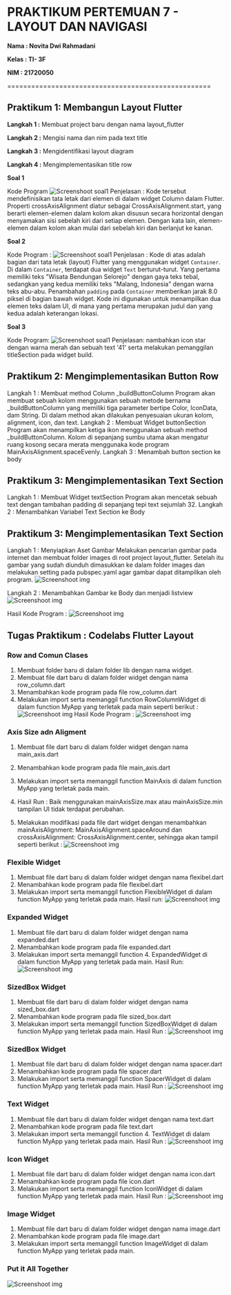 # PRAKTIKUM PERTEMUAN 7 - LAYOUT DAN NAVIGASI

**Nama    : Novita Dwi Rahmadani**

**Kelas   : TI- 3F**

**NIM     : 21720050**


===================================================

## Praktikum 1: Membangun Layout Flutter
**Langkah 1 :** Membuat project baru dengan nama layout_flutter

**Langkah 2 :** Mengisi nama dan nim pada text title

**Langkah 3 :** Mengidentifikasi layout diagram

**Langkah 4 :** Mengimplementasikan title row


**Soal 1**

Kode Program 
![Screenshoot soal1](docs/1.png)
Penjelasan :
Kode tersebut mendefinisikan tata letak dari elemen di dalam widget Column dalam Flutter. Properti crossAxisAlignment diatur sebagai CrossAxisAlignment.start, yang berarti elemen-elemen dalam kolom akan disusun secara horizontal dengan menyamakan sisi sebelah kiri dari setiap elemen. Dengan kata lain, elemen-elemen dalam kolom akan mulai dari sebelah kiri dan berlanjut ke kanan.


**Soal 2**

Kode Program :
![Screenshoot soal1](docs/2.png)
Penjelasan : 
Kode di atas adalah bagian dari tata letak (layout) Flutter yang menggunakan widget `Container`. Di dalam `Container`, terdapat dua widget `Text` berturut-turut. Yang pertama memiliki teks "Wisata Bendungan Selorejo" dengan gaya teks tebal, sedangkan yang kedua memiliki teks "Malang, Indonesia" dengan warna teks abu-abu. Penambahan `padding` pada `Container` memberikan jarak 8.0 piksel di bagian bawah widget. Kode ini digunakan untuk menampilkan dua elemen teks dalam UI, di mana yang pertama merupakan judul dan yang kedua adalah keterangan lokasi.

**Soal 3**

Kode Program:
![Screenshoot soal1](docs/3.png)
Penjelasan:
nambahkan icon star dengan warna merah dan sebuah text '41' serta melakukan pemanggilan titleSection pada widget build.



## Praktikum 2: Mengimplementasikan Button Row
Langkah 1 : Membuat method Column _buildButtonColumn
Program akan membuat sebuah kolom menggunakan sebuah metode bernama _buildButtonColumn yang memiliki tiga parameter bertipe Color, IconData, dam String. Di dalam method akan dilakukan penyesuaian ukuran kolom, alignment, icon, dan text.
Langkah 2 : Membuat Widget buttonSection
Program akan menampilkan ketiga ikon menggunakan sebuah method _buildButtonColumn. Kolom di sepanjang sumbu utama akan mengatur ruang kosong secara merata menggunaka kode program MainAxisAlignment.spaceEvenly. Langkah 3 : Menambah button section ke body


## Praktikum 3: Mengimplementasikan Text Section
Langkah 1 : Membuat Widget textSection
Program akan mencetak sebuah text dengan tambahan padding di sepanjang tepi text sejumlah 32.
Langkah 2 : Menambahkan Variabel Text Section ke Body


## Praktikum 3: Mengimplementasikan Text Section
Langkah 1 : Menyiapkan Aset Gambar
Melakukan pencarian gambar pada internet dan membuat folder images di root project layout_flutter. Setelah itu gambar yang sudah diunduh dimasukkan ke dalam folder images dan melakukan setting pada pubspec.yaml agar gambar dapat ditampilkan oleh program.
![Screenshoot img](docs/img.png)

Langkah 2 : Menambahkan Gambar ke Body dan menjadi listview
![Screenshoot img](docs/5.png)

Hasil Kode Program :
![Screenshoot img](docs/output1.png)


## Tugas Praktikum : Codelabs Flutter Layout
### Row and Comun Clases

1. Membuat folder baru di dalam folder lib dengan nama widget.
2. Membuat file dart baru di dalam folder widget dengan nama row_column.dart
3. Menambahkan kode program pada file row_column.dart
4. Melakukan import serta memanggil function RowColumnWidget di dalam function MyApp yang terletak pada main seperti berikut :
![Screenshoot img](docs/rowcode.png)
Hasil Kode Program :
![Screenshoot img](docs/colom.png)


### Axis Size adn Aligment
1. Membuat file dart baru di dalam folder widget dengan nama main_axis.dart
2. Menambahkan kode program pada file main_axis.dart
3. Melakukan import serta memanggil function MainAxis di dalam function MyApp yang terletak pada main.
4. Hasil Run :
Baik menggunakan mainAxisSize.max atau mainAxisSize.min tampilan UI tidak terdapat perubahan.

5. Melakukan modifikasi pada file dart widget dengan menambahkan mainAxisAlignment: MainAxisAlignment.spaceAround dan crossAxisAlignment: CrossAxisAlignment.center, sehingga akan tampil seperti berikut :
![Screenshoot img](docs/a5.png)


### Flexible Widget
1. Membuat file dart baru di dalam folder widget dengan nama flexibel.dart
2. Menambahkan kode program pada file flexibel.dart
3. Melakukan import serta memanggil function FlexibleWidget di dalam function MyApp yang terletak pada main.
Hasil run:
![Screenshoot img](docs/flex.png)


### Expanded Widget
1. Membuat file dart baru di dalam folder widget dengan nama expanded.dart
2. Menambahkan kode program pada file expanded.dart
3. Melakukan import serta memanggil function 4. ExpandedWidget di dalam function MyApp yang terletak pada main.
Hasil Run:
![Screenshoot img](docs/ex.png)


### SizedBox Widget
1. Membuat file dart baru di dalam folder widget dengan nama sized_box.dart
2. Menambahkan kode program pada file sized_box.dart
3. Melakukan import serta memanggil function SizedBoxWidget di dalam function MyApp yang terletak pada main.
Hasil Run :
![Screenshoot img](docs/size.png)


### SizedBox Widget
1. Membuat file dart baru di dalam folder widget dengan nama spacer.dart
2. Menambahkan kode program pada file spacer.dart
3. Melakukan import serta memanggil function SpacerWidget di dalam function MyApp yang terletak pada main.
Hasil Run :
![Screenshoot img](docs/spac.png)


### Text Widget
1. Membuat file dart baru di dalam folder widget dengan nama text.dart
2. Menambahkan kode program pada file text.dart
3. Melakukan import serta memanggil function 4. TextWidget di dalam function MyApp yang terletak pada main.
Hasil Run :
![Screenshoot img](docs/hey.png)


### Icon Widget
1. Membuat file dart baru di dalam folder widget dengan nama icon.dart
2. Menambahkan kode program pada file icon.dart
3. Melakukan import serta memanggil function IconWidget di dalam function MyApp yang terletak pada main.
Hasil Run :
![Screenshoot img](docs/icon.png)


### Image Widget
1. Membuat file dart baru di dalam folder widget dengan nama image.dart
2. Menambahkan kode program pada file image.dart
3. Melakukan import serta memanggil function ImageWidget di dalam function MyApp yang terletak pada main.


### Put it All Together
![Screenshoot img](docs/put.png)

